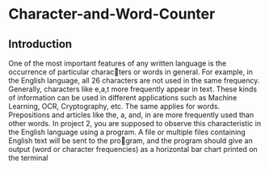 # Character-and-Word-Counter

## Introduction
One of the most important features of any written language is the occurrence of particular characters or words in general. For example, in the English language, all 26 characters are not used in
the same frequency. Generally, characters like e,a,t more frequently appear in text. These kinds of
information can be used in different applications such as Machine Learning, OCR, Cryptography,
etc. The same applies for words. Prepositions and articles like the, a, and, in are more frequently
used than other words. In project 2, you are supposed to observe this characteristic in the English
language using a program. A file or multiple files containing English text will be sent to the program, and the program should give an output (word or character frequencies) as a horizontal bar
chart printed on the terminal
